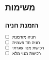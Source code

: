 # משימות
## הזמנת חניה
 * [ ] חניה מזדמנת
 * [ ] חניה חד פעמית
 * [ ] רכישת מנוי שגרתי
 * [ ] רכישת מנוי מלא

